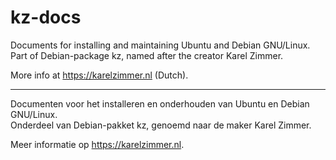 # kz-docs
Documents for installing and maintaining Ubuntu and Debian GNU/Linux.\
Part of Debian-package kz, named after the creator Karel Zimmer.

More info at https://karelzimmer.nl (Dutch).

---
Documenten voor het installeren en onderhouden van Ubuntu en Debian GNU/Linux.\
Onderdeel van Debian-pakket kz, genoemd naar de maker Karel Zimmer.

Meer informatie op https://karelzimmer.nl.
